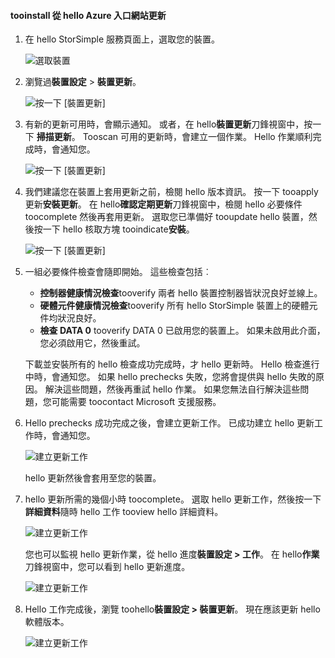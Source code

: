 <!--author=alkohli last changed: 07/07/17-->

#### <a name="tooinstall-an-update-from-hello-azure-portal"></a>tooinstall 從 hello Azure 入口網站更新

1. 在 hello StorSimple 服務頁面上，選取您的裝置。

    ![選取裝置](./media/storsimple-8000-install-update4-via-portal/update1.png)

2. 瀏覽過**裝置設定** > **裝置更新**。

    ![按一下 [裝置更新]](./media/storsimple-8000-install-update4-via-portal/update2.png)

2. 有新的更新可用時，會顯示通知。 或者，在 hello**裝置更新**刀鋒視窗中，按一下 **掃描更新**。 Tooscan 可用的更新時，會建立一個作業。 Hello 作業順利完成時，會通知您。

    ![按一下 [裝置更新]](./media/storsimple-8000-install-update4-via-portal/update3.png)

3. 我們建議您在裝置上套用更新之前，檢閱 hello 版本資訊。 按一下 tooapply 更新**安裝更新**。 在 hello**確認定期更新**刀鋒視窗中，檢閱 hello 必要條件 toocomplete 然後再套用更新。 選取您已準備好 tooupdate hello 裝置，然後按一下 hello 核取方塊 tooindicate**安裝**。

    ![按一下 [裝置更新]](./media/storsimple-8000-install-update4-via-portal/update4.png)

6. 一組必要條件檢查會隨即開始。 這些檢查包括︰
   
   * **控制器健康情況檢查**tooverify 兩者 hello 裝置控制器皆狀況良好並線上。
   * **硬體元件健康情況檢查**tooverify 所有 hello StorSimple 裝置上的硬體元件均狀況良好。
   * **檢查 DATA 0** tooverify DATA 0 已啟用您的裝置上。 如果未啟用此介面，您必須啟用它，然後重試。

    下載並安裝所有的 hello 檢查成功完成時，才 hello 更新時。 Hello 檢查進行中時，會通知您。 如果 hello prechecks 失敗，您將會提供與 hello 失敗的原因。 解決這些問題，然後再重試 hello 作業。 如果您無法自行解決這些問題，您可能需要 toocontact Microsoft 支援服務。

7. Hello prechecks 成功完成之後，會建立更新工作。 已成功建立 hello 更新工作時，會通知您。
   
    ![建立更新工作](./media/storsimple-8000-install-update4-via-portal/update6.png)
   
    hello 更新然後會套用至您的裝置。

9. hello 更新所需的幾個小時 toocomplete。 選取 hello 更新工作，然後按一下**詳細資料**隨時 hello 工作 tooview hello 詳細資料。

    ![建立更新工作](./media/storsimple-8000-install-update4-via-portal/update8.png)

     您也可以監視 hello 更新作業，從 hello 進度**裝置設定 > 工作**。 在 hello**作業**刀鋒視窗中，您可以看到 hello 更新進度。

     ![建立更新工作](./media/storsimple-8000-install-update4-via-portal/update7.png)

10. Hello 工作完成後，瀏覽 toohello**裝置設定 > 裝置更新**。 現在應該更新 hello 軟體版本。

    ![建立更新工作](./media/storsimple-8000-install-update4-via-portal/update9.png)


